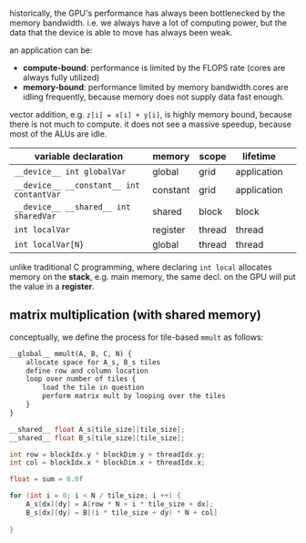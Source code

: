 historically, the GPU's performance has always been bottlenecked by the memory bandwidth. i.e. we always have a lot of computing power, but the data that the device is able to move has always been weak.

an application can be:
- **compute-bound**: performance is limited by the FLOPS rate (cores are always fully utilized)
- **memory-bound**: performance limited by memory bandwidth.cores are idling frequently, because memory does not supply data fast enough.

vector addition, e.g. `z[i] = x[i] + y[i]`, is highly memory bound, because there is not much to compute. it does not see a massive speedup, because most of the ALUs are idle.

| variable declaration                     | memory   | scope  | lifetime    |     |
| ---------------------------------------- | -------- | ------ | ----------- | --- |
| `__device__ int globalVar`               | global   | grid   | application |     |
| `__device__ __constant__ int contantVar` | constant | grid   | application |     |
| `__device__ __shared__ int sharedVar`    | shared   | block  | block       |     |
| `int localVar`                           | register | thread | thread      |     |
| `int localVar[N}`                        | global   | thread | thread      |     |

unlike traditional C programming, where declaring `int local` allocates memory on the **stack**, e.g. main memory, the same decl. on the GPU will put the value in a **register**. 

## matrix multiplication (with shared memory)
conceptually, we define the process for tile-based `mmult` as follows: 

```txt
__global__ mmult(A, B, C, N) {
	allocate space for A_s, B_s tiles
	define row and column location
	loop over number of tiles {
		load the tile in question
		perform matrix mult by looping over the tiles
	}
}
```

```c
__shared__ float A_s[tile_size][tile_size];
__shared__ float B_s[tile_size][tile_size];

int row = blockIdx.y * blockDim.y + threadIdx.y;
int col = blockIdx.x * blockDim.x + threadIdx.x;

float = sum = 0.0f

for (int i = 0; i < N / tile_size; i ++) {
	A_s[dx][dy] = A[row * N + i * tile_size + dx];
	B_s[dx][dy] = B[(i * tile_size + dy) * N + col]
	
}
```